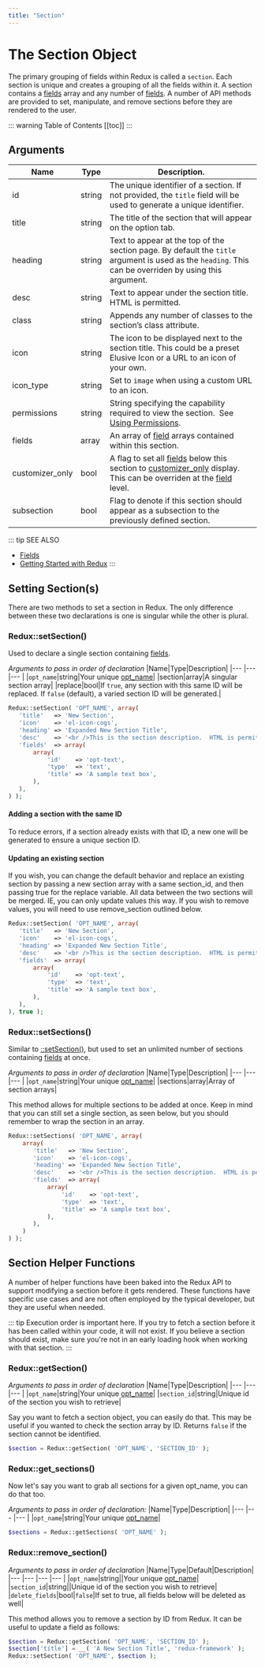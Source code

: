 ```yaml
---
title: "Section" 
---
```


# The Section Object

The primary grouping of fields within Redux is called a `section`. Each section is unique and creates a grouping of all
the fields within it. A section contains a [fields](field.md) array and any number of [fields](field.md). A number of
API methods are provided to set, manipulate, and remove sections before they are rendered to the user.

::: warning Table of Contents
[[toc]]
:::

## Arguments
|Name|Type|Description.|
|--- |--- |--- |
|id|string|The unique identifier of a section. If not provided, the `title` field will be used to generate a unique identifier.|
|title|string|The title of the section that will appear on the option tab.|
|heading|string|Text to appear at the top of the section page. By default the `title` argument is used as the `heading`. This can be overriden by using this argument.|
|desc|string|Text to appear under the section title. HTML is permitted.|
|class|string|Appends any number of classes to the section’s class attribute.|
|icon|string|The icon to be displayed next to the section title. This could be a preset Elusive Icon or a URL to an icon of your own.|
|icon_type|string|Set to `image` when using a custom URL to an icon.|
|permissions|string|String specifying the capability required to view the section.  See [Using Permissions](../argument/permissions.md).|
|fields|array|An array of [field](field.md) arrays contained within this section.|
|customizer_only|bool|A flag to set all [fields](field.md) below this section to [customizer_only](field.md#customizer-only) display. This can be overriden at the [field](field.md) level.|
|subsection|bool|Flag to denote if this section should appear as a subsection to the previously defined section.|

::: tip SEE ALSO
- [Fields](field.md)
- [Getting Started with Redux](../../guides/basics/getting-started.md)
:::

## Setting Section(s)

There are two methods to set a section in Redux. The only difference between these two declarations is one is singular
while the other is plural.

### Redux::setSection()

Used to declare a single section containing [fields](field.md).

*Arguments to pass in order of declaration*
|Name|Type|Description|
|--- |--- |--- |
|`opt_name`|string|Your unique [opt_name](../global_arguments.md#opt-name)|
|section|array|A singular section array|
|replace|bool|If `true`, any section with this same ID will be replaced. If `false` (default), a varied section ID will be generated.|

```php
Redux::setSection( 'OPT_NAME', array(
   'title'   => 'New Section',
   'icon'    => 'el-icon-cogs',
   'heading' => 'Expanded New Section Title',
   'desc'    => '<br />This is the section description.  HTML is permitted.<br />',
   'fields'  => array(
       array(
           'id'    => 'opt-text',   
           'type'  => 'text',
           'title' => 'A sample text box',
       ),
   ),
) );
```

#### Adding a section with the same ID

To reduce errors, if a section already exists with that ID, a new one will be generated to ensure a unique section ID.

#### Updating an existing section

If you wish, you can change the default behavior and replace an existing section by passing a new section array with a
same section_id, and then passing true for the replace variable. All data between the two sections will be merged. IE,
you can only update values this way. If you wish to remove values, you will need to use remove_section outlined below.

```php
Redux::setSection( 'OPT_NAME', array(
   'title'   => 'New Section',
   'icon'    => 'el-icon-cogs',
   'heading' => 'Expanded New Section Title',
   'desc'    => '<br />This is the section description.  HTML is permitted.<br />',
   'fields'  => array(
       array(
           'id'    => 'opt-text',   
           'type'  => 'text',
           'title' => 'A sample text box',
       ),
   ),
), true );
```

### Redux::setSections()

Similar to [::setSection()](#set-section), but used to set an unlimited number of sections containing [fields](field.md) at once.

*Arguments to pass in order of declaration*
|Name|Type|Description|
|--- |--- |--- |
|`opt_name`|string|Your unique [opt_name](../global_arguments.md#opt-name)|
|sections|array|Array of section arrays|

This method allows for multiple sections to be added at once. Keep in mind that you can still set a single section, as
seen below, but you should remember to wrap the section in an array.

```php
Redux::setSections( 'OPT_NAME', array(
    array(
       'title'   => 'New Section',
       'icon'    => 'el-icon-cogs',
       'heading' => 'Expanded New Section Title',
       'desc'    => '<br />This is the section description.  HTML is permitted.<br />',
       'fields'  => array(
           array(
               'id'    => 'opt-text',
               'type'  => 'text',
               'title' => 'A sample text box',
           ),
       ),
    )
) );
```

## Section Helper Functions

A number of helper functions have been baked into the Redux API to support modifying a section before it gets rendered.
These functions have specific use cases and are not often employed by the typical developer, but they are useful when
needed.

::: tip
Execution order is important here. If you try to fetch a section before it has been called within your code, it will
not exist. If you believe a section should exist, make sure you're not in an early loading hook when working with that section.
:::


### Redux::getSection()

*Arguments to pass in order of declaration*
|Name|Type|Description|
|--- |--- |--- |
|`opt_name`|string|Your unique [opt_name](../global_arguments.md#opt-name)|
|`section_id`|string|Unique id of the section you wish to retrieve|

Say you want to fetch a section object, you can easily do that. This may be useful if you wanted to check the section 
array by ID. Returns `false` if the section cannot be identified.

```php
$section = Redux::getSection( 'OPT_NAME', 'SECTION_ID' );
```



### Redux::get_sections()
Now let's say you want to grab all sections for a given opt_name, you can do that too.

*Arguments to pass in order of declaration:*
|Name|Type|Description|
|--- |--- |--- |
|`opt_name`|string|Your unique [opt_name](../global_arguments.md#opt-name)|

```php
$sections = Redux::getSections( 'OPT_NAME' );
```

### Redux::remove_section()

*Arguments to pass in order of declaration*
|Name|Type|Default|Description|
|--- |--- |--- |--- |
|`opt_name`|string||Your unique [opt_name](../global_arguments.md#opt-name)|
|`section_id`|string||Unique id of the section you wish to retrieve|
|`delete_fields`|bool|`false`|If set to true, all fields below will be deleted as well|

This method allows you to remove a section by ID from Redux. It can be useful to update a field as follows:

```php
$section = Redux::getSection( 'OPT_NAME', 'SECTION_ID' );
$section['title'] = __( 'A New Section Title', 'redux-framework' );
Redux::setSection( 'OPT_NAME', $section );
```

